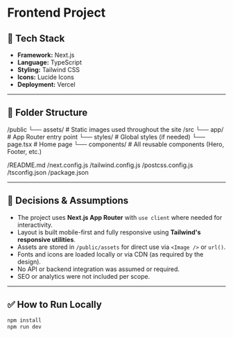 # Frontend Project

## 🚀 Tech Stack

- **Framework:** Next.js
- **Language:** TypeScript
- **Styling:** Tailwind CSS
- **Icons:** Lucide Icons
- **Deployment:** Vercel

---

## 📁 Folder Structure
/public
└── assets/ # Static images used throughout the site
/src
└── app/ # App Router entry point
     └── styles/ # Global styles (if needed)
     └── page.tsx # Home page
└── components/ # All reusable components (Hero, Footer, etc.)

/README.md
/next.config.js
/tailwind.config.js
/postcss.config.js
/tsconfig.json
/package.json


---

## 🧠 Decisions & Assumptions

- The project uses **Next.js App Router** with `use client` where needed for interactivity.
- Layout is built mobile-first and fully responsive using **Tailwind's responsive utilities**.
- Assets are stored in `/public/assets` for direct use via `<Image />` or `url()`.
- Fonts and icons are loaded locally or via CDN (as required by the design).
- No API or backend integration was assumed or required.
- SEO or analytics were not included per scope.

---

## ✅ How to Run Locally

```bash
npm install
npm run dev


